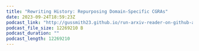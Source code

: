 ```yaml
---
title: "Rewriting History: Repurposing Domain-Specific CGRAs"
date: 2023-09-24T18:59:23Z
podcast_link: "http://gussmith23.github.io/run-arxiv-reader-on-github-actions/audio/Rewriting_History:_Repurposing_Domain-Specific_CGRAs.mp3"
podcast_file_size: 12269210 B
podcast_duration: ""
podcast_length: 12269210
---
```

